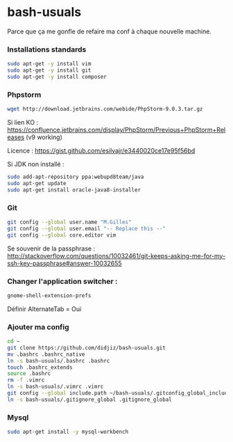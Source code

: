 # bash-usuals
Parce que ça me gonfle de refaire ma conf à chaque nouvelle machine.

### Installations standards

```bash
sudo apt-get -y install vim
sudo apt-get -y install git
sudo apt-get -y install composer 
```

### Phpstorm

```bash
wget http://download.jetbrains.com/webide/PhpStorm-9.0.3.tar.gz
```

Si lien KO : https://confluence.jetbrains.com/display/PhpStorm/Previous+PhpStorm+Releases (v9 working)

Licence : https://gist.github.com/esilvajr/e3440020ce17e95f56bd

Si JDK non installé :

```bash
sudo add-apt-repository ppa:webupd8team/java
sudo apt-get update
sudo apt-get install oracle-java8-installer
```

### Git

```bash
git config --global user.name "M.Gilles"
git config --global user.email "-- Replace this --"
git config --global core.editor vim
```

Se souvenir de la passphrase : http://stackoverflow.com/questions/10032461/git-keeps-asking-me-for-my-ssh-key-passphrase#answer-10032655


### Changer l'application switcher :
```bash
gnome-shell-extension-prefs 
```

Définir AlternateTab = Oui

### Ajouter ma config 

```bash
cd ~
git clone https://github.com/didjiz/bash-usuals.git
mv .bashrc .bashrc_native
ln -s bash-usuals/.bashrc .bashrc
touch .bashrc_extends
source .bashrc
rm -f .vimrc
ln -s bash-usuals/.vimrc .vimrc
git config --global include.path ~/bash-usuals/.gitconfig_global_include
ln -s bash-usuals/.gitignore_global .gitignore_global
```

### Mysql

```bash
sudo apt-get install -y mysql-workbench
```
